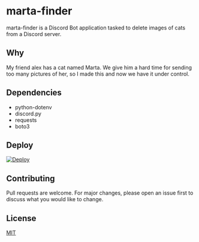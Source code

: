# marta-finder

marta-finder is a Discord Bot application tasked to delete images of cats from a Discord server.

## Why
My friend alex has a cat named Marta. We give him a hard time for sending too many pictures of her, so I made this and now we have it under control.


## Dependencies
- python-dotenv
- discord.py
- requests
- boto3

## Deploy
[![Deploy](https://www.herokucdn.com/deploy/button.svg)](https://heroku.com/deploy)

## Contributing
Pull requests are welcome. For major changes, please open an issue first to discuss what you would like to change.

## License
[MIT](https://choosealicense.com/licenses/mit/)
